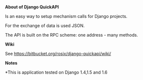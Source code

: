 **About of Django QuickAPI** 

Is an easy way to setup mechanism calls for Django projects.

For the exchange of data is used JSON.

The API is built on the RPC scheme: one address - many methods.

**Wiki**

See https://bitbucket.org/rosix/django-quickapi/wiki/

**Notes**

*This is application tested on Django 1.4,1.5 and 1.6

